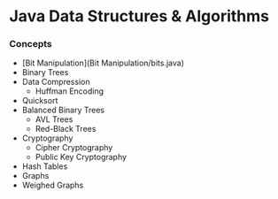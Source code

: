 # Java Data Structures &amp; Algorithms

### Concepts
- [Bit Manipulation](Bit Manipulation/bits.java)
- Binary Trees
- Data Compression
  - Huffman Encoding
- Quicksort
- Balanced Binary Trees
  - AVL Trees
  - Red-Black Trees
- Cryptography
  - Cipher Cryptography
  - Public Key Cryptography
- Hash Tables
- Graphs
- Weighed Graphs
